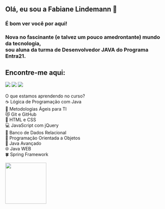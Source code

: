 ## Olá, eu sou a Fabiane Lindemann 👋
### É bom ver você por aqui!
### Nova no fascinante (e talvez um pouco amedrontante) mundo da tecnologia, <br> sou aluna da turma de Desenvolvedor JAVA do Programa Entra21.
## Encontre-me aqui:

<div>
  <a href="https://www.linkedin.com/in/fabiane-lindemann" target="_blank"><img src="https://img.shields.io/badge/LinkedIn-0077B5?style=for-the-badge&logo=linkedin&logoColor=white" target"_blank"></a>
  <a href = "mailto:fabianelindemann@gmail.com"><img src="https://img.shields.io/badge/Gmail-D14836?style=for-the-badge&logo=gmail&logoColor=white" target="_blank"></a>
  <a href="https://www.instagram.com/flindemann1/" target="_blank"><img src="https://img.shields.io/badge/Instagram-E4405F?style=for-the-badge&logo=instagram&logoColor=white" target"_blank"></a>
  </div>
  <br>
<div>
  O que estamos aprendendo no curso?<br> 
    ☕ Lógica de Programação com Java<br>
    💭 Metodologias Ágeis para TI<br> 
    😻 Git e GitHub<br> 
    📄 HTML e CSS<br>
    💻 JavaScript com jQuery<br> 
    💾 Banco de Dados Relacional <br>
    💠 Programação Orientada a Objetos <br>
    💼 Java Avançado <br>
    🌐 Java WEB <br>
    🍀 Spring Framework<br>
  <br>
</div>
<div>
  <img height="130em" src="https://github-readme-stats.vercel.app/api/top-langs/?username=fabianelindemann&layout=compact&langs_count=16&theme=tokyonight"/_>
  </div>
